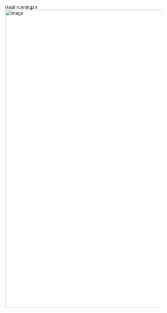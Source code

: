 Hasil runningan
<img width="960" alt="image" src="https://github.com/user-attachments/assets/59935578-2e86-4148-b81b-68dca9c1f5f1">
